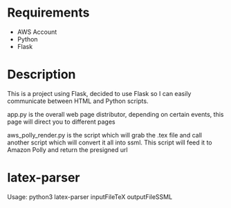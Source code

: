 # Requirements

- AWS Account
- Python
- Flask

# Description

This is a project using Flask, decided to use Flask so I can easily communicate between HTML and Python scripts. 

app.py is the overall web page distributor, depending on certain events, this page will direct you to different pages

aws_polly_render.py is the script which will grab the .tex file and call another script which will convert it all into ssml. This script will feed it to Amazon Polly and return the presigned url 

# latex-parser
Usage: python3 latex-parser inputFileTeX outputFileSSML
